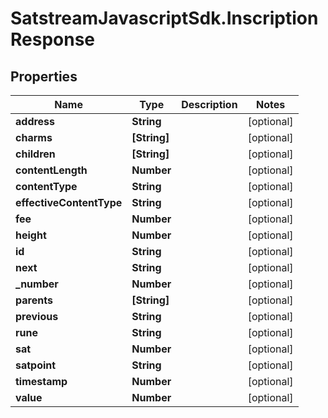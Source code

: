 # SatstreamJavascriptSdk.InscriptionResponse

## Properties
Name | Type | Description | Notes
------------ | ------------- | ------------- | -------------
**address** | **String** |  | [optional] 
**charms** | **[String]** |  | [optional] 
**children** | **[String]** |  | [optional] 
**contentLength** | **Number** |  | [optional] 
**contentType** | **String** |  | [optional] 
**effectiveContentType** | **String** |  | [optional] 
**fee** | **Number** |  | [optional] 
**height** | **Number** |  | [optional] 
**id** | **String** |  | [optional] 
**next** | **String** |  | [optional] 
**_number** | **Number** |  | [optional] 
**parents** | **[String]** |  | [optional] 
**previous** | **String** |  | [optional] 
**rune** | **String** |  | [optional] 
**sat** | **Number** |  | [optional] 
**satpoint** | **String** |  | [optional] 
**timestamp** | **Number** |  | [optional] 
**value** | **Number** |  | [optional] 
